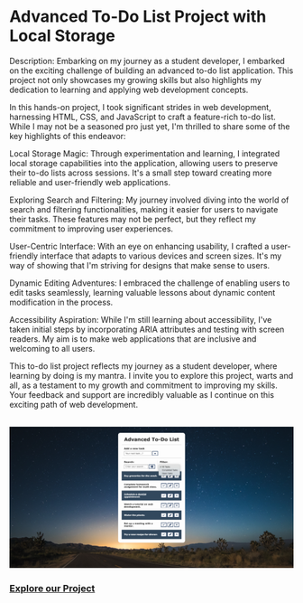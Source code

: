 # Advanced To-Do List Project with Local Storage
 Description:
Embarking on my journey as a student developer, I embarked on the exciting challenge of building an advanced to-do list application. This project not only showcases my growing skills but also highlights my dedication to learning and applying web development concepts.

In this hands-on project, I took significant strides in web development, harnessing HTML, CSS, and JavaScript to craft a feature-rich to-do list. While I may not be a seasoned pro just yet, I'm thrilled to share some of the key highlights of this endeavor:

Local Storage Magic: Through experimentation and learning, I integrated local storage capabilities into the application, allowing users to preserve their to-do lists across sessions. It's a small step toward creating more reliable and user-friendly web applications.

Exploring Search and Filtering: My journey involved diving into the world of search and filtering functionalities, making it easier for users to navigate their tasks. These features may not be perfect, but they reflect my commitment to improving user experiences.

User-Centric Interface: With an eye on enhancing usability, I crafted a user-friendly interface that adapts to various devices and screen sizes. It's my way of showing that I'm striving for designs that make sense to users.

Dynamic Editing Adventures: I embraced the challenge of enabling users to edit tasks seamlessly, learning valuable lessons about dynamic content modification in the process.

Accessibility Aspiration: While I'm still learning about accessibility, I've taken initial steps by incorporating ARIA attributes and testing with screen readers. My aim is to make web applications that are inclusive and welcoming to all users.

This to-do list project reflects my journey as a student developer, where learning by doing is my mantra. I invite you to explore this project, warts and all, as a testament to my growth and commitment to improving my skills. Your feedback and support are incredibly valuable as I continue on this exciting path of web development.

<br>

<img src="./img/1.png" alt="bg">

<h3><a href="#" target="_blank">Explore our Project</a></h3>
